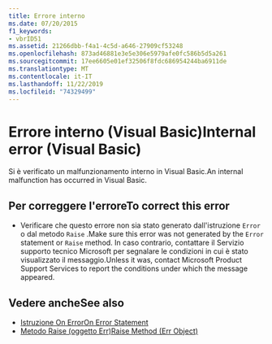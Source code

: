```yaml
---
title: Errore interno
ms.date: 07/20/2015
f1_keywords:
- vbrID51
ms.assetid: 21266dbb-f4a1-4c5d-a646-27909cf53248
ms.openlocfilehash: 873ad46881e3e5e306e5979afe0fc586b5d5a261
ms.sourcegitcommit: 17ee6605e01ef32506f8fdc686954244ba6911de
ms.translationtype: MT
ms.contentlocale: it-IT
ms.lasthandoff: 11/22/2019
ms.locfileid: "74329499"
---
```

# <a name="internal-error-visual-basic"></a><span data-ttu-id="2b861-102">Errore interno (Visual Basic)</span><span class="sxs-lookup"><span data-stu-id="2b861-102">Internal error (Visual Basic)</span></span>
<span data-ttu-id="2b861-103">Si è verificato un malfunzionamento interno in Visual Basic.</span><span class="sxs-lookup"><span data-stu-id="2b861-103">An internal malfunction has occurred in Visual Basic.</span></span>  
  
## <a name="to-correct-this-error"></a><span data-ttu-id="2b861-104">Per correggere l'errore</span><span class="sxs-lookup"><span data-stu-id="2b861-104">To correct this error</span></span>  
  
- <span data-ttu-id="2b861-105">Verificare che questo errore non sia stato generato dall'istruzione `Error` o dal metodo `Raise` .</span><span class="sxs-lookup"><span data-stu-id="2b861-105">Make sure this error was not generated by the `Error` statement or `Raise` method.</span></span> <span data-ttu-id="2b861-106">In caso contrario, contattare il Servizio supporto tecnico Microsoft per segnalare le condizioni in cui è stato visualizzato il messaggio.</span><span class="sxs-lookup"><span data-stu-id="2b861-106">Unless it was, contact Microsoft Product Support Services to report the conditions under which the message appeared.</span></span>  
  
## <a name="see-also"></a><span data-ttu-id="2b861-107">Vedere anche</span><span class="sxs-lookup"><span data-stu-id="2b861-107">See also</span></span>

- [<span data-ttu-id="2b861-108">Istruzione On Error</span><span class="sxs-lookup"><span data-stu-id="2b861-108">On Error Statement</span></span>](../../visual-basic/language-reference/statements/on-error-statement.md)
- [<span data-ttu-id="2b861-109">Metodo Raise (oggetto Err)</span><span class="sxs-lookup"><span data-stu-id="2b861-109">Raise Method (Err Object)</span></span>](xref:Microsoft.VisualBasic.ErrObject.Raise%2A)

